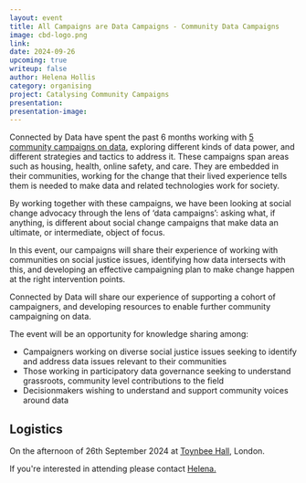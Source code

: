 ```yaml
---
layout: event
title: All Campaigns are Data Campaigns - Community Data Campaigns
image: cbd-logo.png
link: 
date: 2024-09-26
upcoming: true
writeup: false
author: Helena Hollis
category: organising
project: Catalysing Community Campaigns
presentation: 
presentation-image: 
---
```

Connected by Data have spent the past 6 months working with [5 community campaigns on data](https://connectedbydata.org/projects/2023-catalysing-communities), exploring different kinds of data power, and different strategies and tactics to address it. These campaigns span areas such as housing, health, online safety, and care. They are embedded in their communities, working for the change that their lived experience tells them is needed to make data and related technologies work for society. 

<!--more-->

By working together with these campaigns, we have been looking at social change advocacy through the lens of ‘data campaigns’: asking what, if anything, is different about social change campaigns that make data an ultimate, or intermediate, object of focus.

In this event, our campaigns will share their experience of working with communities on social justice issues, identifying how data intersects with this, and developing an effective campaigning plan to make change happen at the right intervention points.

Connected by Data will share our experience of supporting a cohort of campaigners, and developing resources to enable further community campaigning on data.

The event will be an opportunity for knowledge sharing among:
* Campaigners working on diverse social justice issues seeking to identify and address data issues relevant to their communities 
* Those working in participatory data governance seeking to understand grassroots, community level contributions to the field
* Decisionmakers wishing to understand and support community voices around data

## Logistics
On the afternoon of 26th September 2024 at [Toynbee Hall](https://www.toynbeehall.org.uk/), London.

If you're interested in attending please contact [Helena.](mailto:helena@connectedbydata.org)